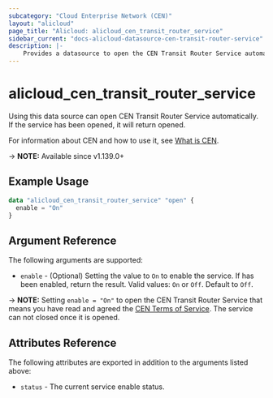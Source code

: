 ```yaml
---
subcategory: "Cloud Enterprise Network (CEN)"
layout: "alicloud"
page_title: "Alicloud: alicloud_cen_transit_router_service"
sidebar_current: "docs-alicloud-datasource-cen-transit-router-service"
description: |-
    Provides a datasource to open the CEN Transit Router Service automatically.
---
```


# alicloud\_cen\_transit\_router\_service

Using this data source can open CEN Transit Router Service automatically. If the service has been opened, it will return opened.

For information about CEN and how to use it, see [What is CEN](https://www.alibabacloud.com/help/en/doc-detail/59870.htm).

-> **NOTE:** Available since v1.139.0+

## Example Usage

```terraform
data "alicloud_cen_transit_router_service" "open" {
  enable = "On"
}
```

## Argument Reference

The following arguments are supported:

* `enable` - (Optional) Setting the value to `On` to enable the service. If has been enabled, return the result. Valid values: `On` or `Off`. Default to `Off`.

-> **NOTE:** Setting `enable = "On"` to open the CEN Transit Router Service that means you have read and agreed the [CEN Terms of Service](https://help.aliyun.com/document_detail/66667.html). The service can not closed once it is opened.

## Attributes Reference

The following attributes are exported in addition to the arguments listed above:

* `status` - The current service enable status. 
